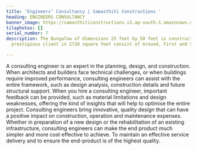 ```yaml
---
title: 'Engineers’ Consultancy | Samasthiti Constructions '
heading: ENGINEERS CONSULTANCY
banner_image: https://samasthiticonstructions.s3.ap-south-1.amazonaws.com/uploads/ec.jpg
tilephotos: []
serial_number: 7
description: The Bungalow of dimensions 25 feet by 50 feet is constructed for our
  prestigious client in 2720 square feet consist of Ground, First and Second Floor

---
```

A consulting engineer is an expert in the planning, design, and construction. When architects and builders face technical challenges, or when buildings require improved performance, consulting engineers can assist with the entire framework, such as design analysis, construction details and future structural support. When you hire a consulting engineer, important feedback can be provided, such as material limitations and design weaknesses, offering the kind of insights that will help to optimise the entire project. Consulting engineers bring innovative, quality design that can have a positive impact on construction, operation and maintenance expenses. Whether in preparation of a new design or the rehabilitation of an existing infrastructure, consulting engineers can make the end product much simpler and more cost effective to achieve. To maintain an effective service delivery and to ensure the end-product is of the highest quality.